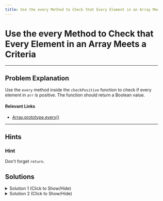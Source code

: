 ```yaml
---
title: Use the every Method to Check that Every Element in an Array Meets a Criteria
---
```

# Use the every Method to Check that Every Element in an Array Meets a Criteria

---
## Problem Explanation
Use the `every` method inside the `checkPositive` function to check if every element in `arr` is positive. The function should return a Boolean value.

#### Relevant Links
  - [Array.prototype.every()](https://developer.mozilla.org/en-US/docs/Web/JavaScript/Reference/Global_Objects/Array/every)


---
## Hints

### Hint
Don't forget `return`.

## Solutions

<details><summary>Solution 1 (Click to Show/Hide)</summary>

```javascript
function checkPositive(arr) {
  // Add your code below this line

  return arr.every(val => val > 0);
  // Add your code above this line
}
checkPositive([1, 2, 3, -4, 5]);
```
</details>

<details><summary>Solution 2 (Click to Show/Hide)</summary>

```javascript
function checkPositive(arr) {
  // Add your code below this line
  return arr.every(function(value) {
    return value > 0;
  });
  // Add your code above this line
}
checkPositive([1, 2, 3, -4, 5]);
```
</details>
